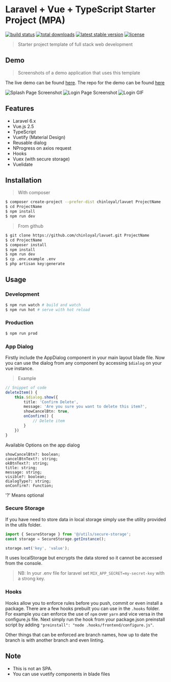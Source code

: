 # Laravel + Vue + TypeScript Starter Project (MPA)

[![build status](https://travis-ci.org/chinloyal/lavuet.svg?branch=1.0.3)](https://travis-ci.org/chinloyal/lavuet)
[![total downloads](https://poser.pugx.org/chinloyal/lavuet/d/total.svg)](https://packagist.org/packages/chinloyal/lavuet)
[![latest stable version](https://poser.pugx.org/chinloyal/lavuet/v/stable.svg)](https://packagist.org/packages/chinloyal/lavuet)
[![license](https://poser.pugx.org/chinloyal/lavuet/license.svg)](https://packagist.org/packages/chinloyal/lavuet)

> Starter project template of full stack web development

## Demo

> Screenshots of a demo application that uses this template

The live demo can be found [here](http://addb-bakery.herokuapp.com).
The repo for the demo can be found [here](https://github.com/chinloyal/addb-bakery)

![Splash Page Screenshot](https://i.imgur.com/NLvWg5Y.png)
![Login Page Screenshot](https://i.imgur.com/o24XaE4.png)
![Login GIF](https://i.imgur.com/zARWtD4.png)

## Features

-   Laravel 6.x
-   Vue.js 2.5
-   TypeScript
-   Vuetify (Material Design)
-   Reusable dialog
-   NProgress on axios request
-   Hooks
-   Vuex (with secure storage)
-   Vuelidate

## Installation

> With composer

```bash
$ composer create-project --prefer-dist chinloyal/lavuet ProjectName
$ cd ProjectName
$ npm install
$ npm run dev
```

> From github

```bash
$ git clone https://github.com/chinloyal/lavuet.git ProjectName
$ cd ProjectName
$ composer install
$ npm install
$ npm run dev
$ cp .env.example .env
$ php artisan key:generate
```

## Usage

### Development

```bash
$ npm run watch # build and watch
$ npm run hot # serve with hot reload
```

### Production

```bash
$ npm run prod
```

### App Dialog

Firstly include the AppDialog component in your main layout blade file.
Now you can use the dialog from any component by accessing `$dialog` on your vue instance.

> Example

```ts
// Snippet of code
deleteItem() {
    this.$dialog.show({
        title: 'Confirm Delete',
        message: 'Are you sure you want to delete this item?',
        showCancelBtn: true,
        onConfirm() {
            // Delete item
        }
    })
}
```

Available Options on the app dialog

```
showCancelBtn?: boolean;
cancelBtnText?: string;
okBtnText?: string;
title: string;
message: string;
visible?: boolean;
dialogType?: string;
onConfirm?: Function;
```

'?' Means optional

### Secure Storage

If you have need to store data in local storage simply use the utility provided in the utils folder.

```ts
import { SecureStorage } from '@/utils/secure-storage';
const storage = SecureStorage.getInstance();

storage.set('key', 'value');
```

It uses localStorage but encrypts the data stored so it cannot be accessed from the console.

> NB: In your .env file for laravel set `MIX_APP_SECRET=my-secret-key` with a strong key.

### Hooks

Hooks allow you to enforce rules before you push, commit or even install a package.
There are a few hooks prebuilt you can use in the `.hooks` folder. For example you can enforce the use of `npm` over `yarn` and vice versa in the configure.js file. Next simply run the hook from your package.json preinstall script by adding `"preinstall": "node .hooks/frontend/configure.js"`.

Other things that can be enforced are branch names, how up to date the branch is with another branch and even linting.

## Note

-   This is not an SPA.
-   You can use vuetify components in blade files
